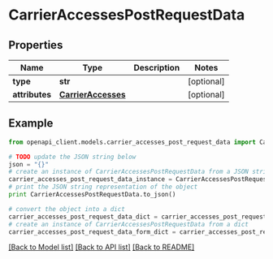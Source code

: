 # CarrierAccessesPostRequestData


## Properties
Name | Type | Description | Notes
------------ | ------------- | ------------- | -------------
**type** | **str** |  | [optional] 
**attributes** | [**CarrierAccesses**](CarrierAccesses.md) |  | [optional] 

## Example

```python
from openapi_client.models.carrier_accesses_post_request_data import CarrierAccessesPostRequestData

# TODO update the JSON string below
json = "{}"
# create an instance of CarrierAccessesPostRequestData from a JSON string
carrier_accesses_post_request_data_instance = CarrierAccessesPostRequestData.from_json(json)
# print the JSON string representation of the object
print CarrierAccessesPostRequestData.to_json()

# convert the object into a dict
carrier_accesses_post_request_data_dict = carrier_accesses_post_request_data_instance.to_dict()
# create an instance of CarrierAccessesPostRequestData from a dict
carrier_accesses_post_request_data_form_dict = carrier_accesses_post_request_data.from_dict(carrier_accesses_post_request_data_dict)
```
[[Back to Model list]](../README.md#documentation-for-models) [[Back to API list]](../README.md#documentation-for-api-endpoints) [[Back to README]](../README.md)


